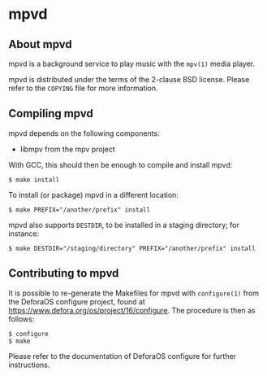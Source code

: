 mpvd
====

About mpvd
----------

mpvd is a background service to play music with the `mpv(1)` media player.

mpvd is distributed under the terms of the 2-clause BSD license. Please refer
to the `COPYING` file for more information.


Compiling mpvd
--------------

mpvd depends on the following components:

 * libmpv from the mpv project

With GCC, this should then be enough to compile and install mpvd:

    $ make install

To install (or package) mpvd in a different location:

    $ make PREFIX="/another/prefix" install

mpvd also supports `DESTDIR`, to be installed in a staging directory; for
instance:

    $ make DESTDIR="/staging/directory" PREFIX="/another/prefix" install


Contributing to mpvd
--------------------

It is possible to re-generate the Makefiles for mpvd with `configure(1)`
from the DeforaOS configure project, found at
<https://www.defora.org/os/project/16/configure>. The procedure is then as
follows:

    $ configure
    $ make

Please refer to the documentation of DeforaOS configure for further
instructions.

